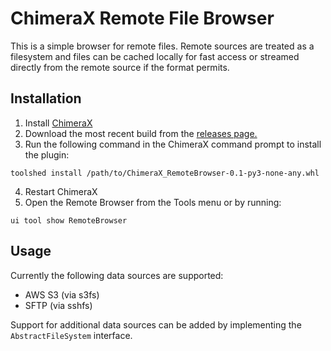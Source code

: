 # ChimeraX Remote File Browser

This is a simple browser for remote files. Remote sources are treated as a filesystem and files 
can be cached locally for fast access or streamed directly from the remote source if the format permits.

## Installation

1. Install [ChimeraX](https://www.cgl.ucsf.edu/chimerax/download.html)
2. Download the most recent build from the [releases page.]()
3. Run the following command in the ChimeraX command prompt to install the plugin:
```
toolshed install /path/to/ChimeraX_RemoteBrowser-0.1-py3-none-any.whl
```
4. Restart ChimeraX
5. Open the Remote Browser from the Tools menu or by running:
```
ui tool show RemoteBrowser
```

## Usage

Currently the following data sources are supported:
- AWS S3 (via s3fs) 
- SFTP (via sshfs)

Support for additional data sources can be added by implementing the `AbstractFileSystem` interface.